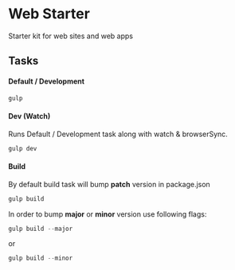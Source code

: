 # Web Starter
Starter kit for web sites and web apps

## Tasks
#### Default / Development
```js
gulp
```

#### Dev (Watch)
Runs Default / Development task along with watch & browserSync.

```js
gulp dev
```

#### Build
By default build task will bump **patch** version in package.json
```js
gulp build
```

In order to bump **major** or **minor** version use following flags:
```js
gulp build --major
```
or
```js
gulp build --minor
```
